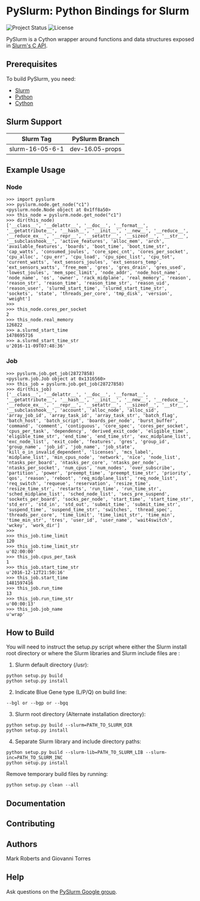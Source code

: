 # PySlurm: Python Bindings for Slurm

![Project Status](https://img.shields.io/badge/status-development-orange.svg)
![License](https://img.shields.io/badge/license-GPLv2-blue.svg)

PySlurm is a Cython wrapper around functions and data structures exposed in
[Slurm's C API](https://slurm.schedmd.com/api.html).

## Prerequisites

To build PySlurm, you need:

* [Slurm](https://slurm.schedmd.com)
* [Python](https://www.python.org)
* [Cython](http://cython.org)

## Slurm Support

| Slurm Tag | PySlurm Branch |
| --------- | -------------- |
| slurm-16-05-6-1 | dev-16.05-props |


## Example Usage

### Node

```
>>> import pyslurm
>>> pyslurm.node.get_node("c1")
<pyslurm.node.Node object at 0x1ff8a50>
>>> this_node = pyslurm.node.get_node("c1")
>>> dir(this_node)
['__class__', '__delattr__', '__doc__', '__format__', '__getattribute__', '__hash__', '__init__', '__new__', '__reduce__', '__reduce_ex__', '__repr__', '__setattr__', '__sizeof__', '__str__', '__subclasshook__', 'active_features', 'alloc_mem', 'arch', 'available_features', 'boards', 'boot_time', 'boot_time_str', 'cap_watts', 'consumed_joules', 'core_spec_cnt', 'cores_per_socket', 'cpu_alloc', 'cpu_err', 'cpu_load', 'cpu_spec_list', 'cpu_tot', 'current_watts', 'ext_sensors_joules', 'ext_sensors_temp', 'ext_sensors_watts', 'free_mem', 'gres', 'gres_drain', 'gres_used', 'lowest_joules', 'mem_spec_limit', 'node_addr', 'node_host_name', 'node_name', 'os', 'owner', 'rack_midplane', 'real_memory', 'reason', 'reason_str', 'reason_time', 'reason_time_str', 'reason_uid', 'reason_user', 'slurmd_start_time', 'slurmd_start_time_str', 'sockets', 'state', 'threads_per_core', 'tmp_disk', 'version', 'weight']
>>>
>>> this_node.cores_per_socket
2
>>> this_node.real_memory
126822
>>> a.slurmd_start_time
1478695716
>>> a.slurmd_start_time_str
u'2016-11-09T07:48:36'
```

### Job

```
>>> pyslurm.job.get_job(28727858)
<pyslurm.job.Job object at 0x1316560>
>>> this_job = pyslurm.job.get_job(28727858)
>>> dir(this_job)
['__class__', '__delattr__', '__doc__', '__format__', '__getattribute__', '__hash__', '__init__', '__new__', '__reduce__', '__reduce_ex__', '__repr__', '__setattr__', '__sizeof__', '__str__', '__subclasshook__', 'account', 'alloc_node', 'alloc_sid', 'array_job_id', 'array_task_id', 'array_task_str', 'batch_flag', 'batch_host', 'batch_script', 'boards_per_node', 'burst_buffer', 'command', 'comment', 'contiguous', 'core_spec', 'cores_per_socket', 'cpus_per_task', 'dependency', 'derived_exit_code', 'eligible_time', 'eligible_time_str', 'end_time', 'end_time_str', 'exc_midplane_list', 'exc_node_list', 'exit_code', 'features', 'gres', 'group_id', 'group_name', 'job_id', 'job_name', 'job_state', 'kill_o_in_invalid_dependent', 'licenses', 'mcs_label', 'midplane_list', 'min_cpus_node', 'network', 'nice', 'node_list', 'ntasks_per_board', 'ntasks_per_core', 'ntasks_per_node', 'ntasks_per_socket', 'num_cpus', 'num_nodes', 'over_subscribe', 'partition', 'power', 'preempt_time', 'preempt_time_str', 'priority', 'qos', 'reason', 'reboot', 'req_midplane_list', 'req_node_list', 'req_switch', 'requeue', 'reservation', 'resize_time', 'resize_time_str', 'restarts', 'run_time', 'run_time_str', 'sched_midplane_list', 'sched_node_list', 'secs_pre_suspend', 'sockets_per_board', 'socks_per_node', 'start_time', 'start_time_str', 'std_err', 'std_in', 'std_out', 'submit_time', 'submit_time_str', 'suspend_time', 'suspend_time_str', 'switches', 'thread_spec', 'threads_per_core', 'time_limit', 'time_limit_str', 'time_min', 'time_min_str', 'tres', 'user_id', 'user_name', 'wait4switch', 'wckey', 'work_dir']
>>> 
>>> this_job.time_limit
120
>>> this_job.time_limit_str
u'02:00:00'
>>> this_job.cpus_per_task
1
>>> this_job.start_time_str
u'2016-12-12T21:50:16'
>>> this_job.start_time
1481597416
>>> this_job.run_time
13
>>> this_job.run_time_str
u'00:00:13'
>>> this_job.job_name
u'wrap'
```

## How to Build

You will need to instruct the setup.py script where either the Slurm install root 
directory or where the Slurm libraries and Slurm include files are :

1. Slurm default directory (/usr):

```pycon
python setup.py build
python setup.py install
```

2. Indicate Blue Gene type (L/P/Q) on build line:

```pycon
--bgl or --bgp or --bgq
```

3. Slurm root directory (Alternate installation directory):

```pycon
python setup.py build --slurm=PATH_TO_SLURM_DIR
python setup.py install
```

4. Separate Slurm library and include directory paths:

```pycon
python setup.py build --slurm-lib=PATH_TO_SLURM_LIB --slurm-inc=PATH_TO_SLURM_INC
python setup.py install
```

Remove temporary build files by running:

```pycon
python setup.py clean --all
```

## Documentation 

## Contributing

## Authors

Mark Roberts and Giovanni Torres

## Help

Ask questions on the [PySlurm Google
group](https://groups.google.com/forum/#!forum/pyslurm).
